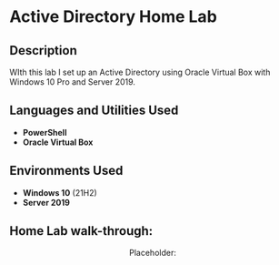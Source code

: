 <h1>Active Directory Home Lab</h1>

 

<h2>Description</h2>
WIth this lab I set up an Active Directory using Oracle Virtual Box with Windows 10 Pro and Server 2019.
<br />


<h2>Languages and Utilities Used</h2>

- <b>PowerShell</b> 
- <b>Oracle Virtual Box</b>

<h2>Environments Used </h2>

- <b>Windows 10</b> (21H2)
- <b>Server 2019</b>
<h2>Home Lab walk-through:</h2>

<p align="center">
Placeholder: <br/>

<br />
<br />
